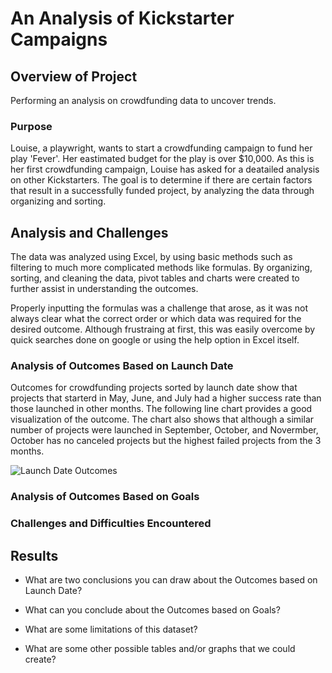 # An Analysis of Kickstarter Campaigns

## Overview of Project

Performing an analysis on crowdfunding data to uncover trends.

### Purpose

Louise, a playwright, wants to start a crowdfunding campaign to fund her play 'Fever'. Her eastimated budget for the play is over $10,000. As this is her first crowdfunding campaign, Louise has asked for a deatailed analysis on other Kickstarters. The goal is to determine if there are certain factors that result in a successfully funded project, by analyzing the data through organizing and sorting.

## Analysis and Challenges

The data was analyzed using Excel, by using basic methods such as filtering to much more complicated methods like formulas. By organizing, sorting, and cleaning the data, pivot tables and charts were created to further assist in understanding the outcomes.

Properly inputting the formulas was a challenge that arose, as it was not always clear what the correct order or which data was required for the desired outcome. Although frustraing at first, this was easily overcome by quick searches done on google or using the help option in Excel itself.

### Analysis of Outcomes Based on Launch Date

Outcomes for crowdfunding projects sorted by launch date show that projects that starterd in May, June, and July had a higher success rate than those launched in other months. The following line chart provides a good visualization of the outcome. The chart also shows that although a similar number of projects were launched in September, October, and Novermber, October has no canceled projects but the highest failed projects from the 3 months.

![Launch Date Outcomes](file:///C:/Users/Pritpal/Desktop/Bootcamp/Module_1/Crowdfunding_Analysis/Resources/Theater_Outcomes_vs_Launch.png)

### Analysis of Outcomes Based on Goals


### Challenges and Difficulties Encountered

## Results

- What are two conclusions you can draw about the Outcomes based on Launch Date?

- What can you conclude about the Outcomes based on Goals?

- What are some limitations of this dataset?

- What are some other possible tables and/or graphs that we could create?

